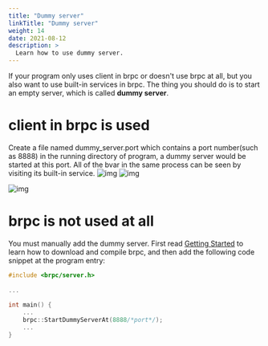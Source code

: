 ```yaml
---
title: "Dummy server"
linkTitle: "Dummy server"
weight: 14
date: 2021-08-12
description: >
  Learn how to use dummy server.
---
```

If your program only uses client in brpc or doesn't use brpc at all, but you also want to use built-in services in brpc. The thing you should do is to start an empty server, which is called **dummy server**.

# client in brpc is used

Create a file named dummy_server.port which contains a port number(such as 8888) in the running directory of program, a dummy server would be started at this port. All of the bvar in the same process can be seen by visiting its built-in service.
![img](/images/docs/dummy_server_1.png) ![img](/images/docs/dummy_server_2.png) 

![img](/images/docs/dummy_server_3.png)

# brpc is not used at all

You must manually add the dummy server. First read [Getting Started](../../getting_started/) to learn how to download and compile brpc, and then add the following code snippet at the program entry:

```c++
#include <brpc/server.h>
 
...
 
int main() {
    ...
    brpc::StartDummyServerAt(8888/*port*/);
    ...
}
```
